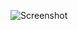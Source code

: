 ![Screenshot](https://raw.githubusercontent.com/Cryakl/Ultimate-RAT-Collection/refs/heads/main/XtremeRat/Xtreme%20RAT%20v1.0/Screenshot.png)
